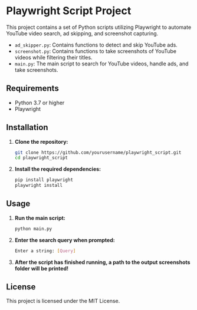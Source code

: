 # Playwright Script Project

This project contains a set of Python scripts utilizing Playwright to automate YouTube video search, ad skipping, and screenshot capturing.

- `ad_skipper.py`: Contains functions to detect and skip YouTube ads.
- `screenshot.py`: Contains functions to take screenshots of YouTube videos while filtering their titles.
- `main.py`: The main script to search for YouTube videos, handle ads, and take screenshots.

## Requirements

- Python 3.7 or higher
- Playwright

## Installation

1. **Clone the repository:**

   ```sh
   git clone https://github.com/yourusername/playwright_script.git
   cd playwright_script

2. **Install the required dependencies:**

   ```sh
   pip install playwright
   playwright install

## Usage

1. **Run the main script:**

    ```sh
    python main.py

2. **Enter the search query when prompted:**

    ```sh
    Enter a string: [Query]

3. **After the script has finished running, a path to the output screenshots folder will be printed!**

## License
This project is licensed under the MIT License.

